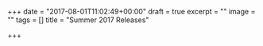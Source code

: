 +++
date = "2017-08-01T11:02:49+00:00"
draft = true
excerpt = ""
image = ""
tags = []
title = "Summer 2017 Releases"

+++
